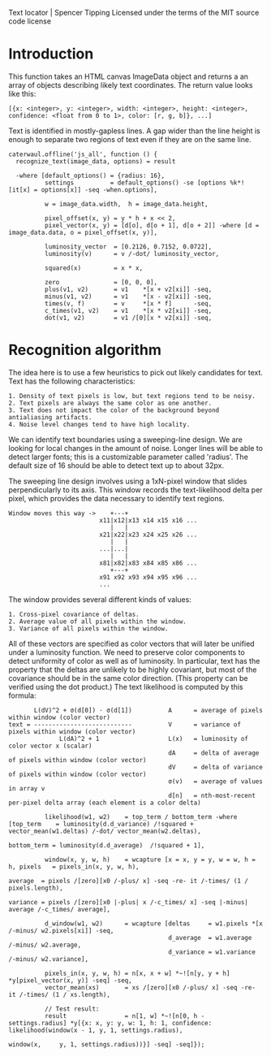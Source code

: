 Text locator | Spencer Tipping
Licensed under the terms of the MIT source code license

# Introduction

This function takes an HTML canvas ImageData object and returns a an array of objects describing likely text coordinates. The return value looks like this:

    [{x: <integer>, y: <integer>, width: <integer>, height: <integer>, confidence: <float from 0 to 1>, color: [r, g, b]}, ...]

Text is identified in mostly-gapless lines. A gap wider than the line height is enough to separate two regions of text even if they are on the same line.

    caterwaul.offline('js_all', function () {
      recognize_text(image_data, options) = result

      -where [default_options() = {radius: 16},
              settings          = default_options() -se [options %k*![it[x] = options[x]] -seq -when.options],

              w = image_data.width,  h = image_data.height,

              pixel_offset(x, y) = y * h + x << 2,
              pixel_vector(x, y) = [d[o], d[o + 1], d[o + 2]] -where [d = image_data.data, o = pixel_offset(x, y)],

              luminosity_vector  = [0.2126, 0.7152, 0.0722],
              luminosity(v)      = v /-dot/ luminosity_vector,

              squared(x)         = x * x,

              zero               = [0, 0, 0],
              plus(v1, v2)       = v1    *[x + v2[xi]] -seq,
              minus(v1, v2)      = v1    *[x - v2[xi]] -seq,
              times(v, f)        = v     *[x * f]      -seq,
              c_times(v1, v2)    = v1    *[x * v2[xi]] -seq,
              dot(v1, v2)        = v1 /[0][x * v2[xi]] -seq,

# Recognition algorithm

The idea here is to use a few heuristics to pick out likely candidates for text. Text has the following characteristics:

    1. Density of text pixels is low, but text regions tend to be noisy.
    2. Text pixels are always the same color as one another.
    3. Text does not impact the color of the background beyond antialiasing artifacts.
    4. Noise level changes tend to have high locality.

We can identify text boundaries using a sweeping-line design. We are looking for local changes in the amount of noise. Longer lines will be able to detect larger fonts; this is a customizable
parameter called 'radius'. The default size of 16 should be able to detect text up to about 32px.

The sweeping line design involves using a 1xN-pixel window that slides perpendicularly to its axis. This window records the text-likelihood delta per pixel, which provides the data necessary
to identify text regions.

    Window moves this way ->    +---+
                             x11|x12|x13 x14 x15 x16 ...
                                |   |
                             x21|x22|x23 x24 x25 x26 ...
                                |   |
                             ...|...|
                                |   |
                             x81|x82|x83 x84 x85 x86 ...
                                +---+
                             x91 x92 x93 x94 x95 x96 ...
                             ...

The window provides several different kinds of values:

    1. Cross-pixel covariance of deltas.
    2. Average value of all pixels within the window.
    3. Variance of all pixels within the window.

All of these vectors are specified as color vectors that will later be unified under a luminosity function. We need to preserve color components to detect uniformity of color as well as of
luminosity. In particular, text has the property that the deltas are unlikely to be highly covariant, but most of the covariance should be in the same color direction. (This property can be
verified using the dot product.) The text likelihood is computed by this formula:

           L(dV)^2 + σ(d[0]) · σ(d[1])          A      = average of pixels within window (color vector)
    text = ---------------------------          V      = variance of pixels within window (color vector)
                  L(dA)^2 + 1                   L(x)   = luminosity of color vector x (scalar)
                                                dA     = delta of average of pixels within window (color vector)
                                                dV     = delta of variance of pixels within window (color vector)
                                                σ(v)   = average of values in array v
                                                d[n]   = nth-most-recent per-pixel delta array (each element is a color delta)

              likelihood(w1, w2)    = top_term / bottom_term -where [top_term    = luminosity(d.d_variance) /!squared + vector_mean(w1.deltas) /-dot/ vector_mean(w2.deltas),
                                                                     bottom_term = luminosity(d.d_average)  /!squared + 1],

              window(x, y, w, h)    = wcapture [x = x, y = y, w = w, h = h, pixels   = pixels_in(x, y, w, h),
                                                                            average  = pixels /[zero][x0 /-plus/ x] -seq -re- it /-times/ (1 / pixels.length),
                                                                            variance = pixels /[zero][x0 |-plus| x /-c_times/ x] -seq |-minus| average /-c_times/ average],

              d_window(w1, w2)      = wcapture [deltas     = w1.pixels *[x /-minus/ w2.pixels[xi]] -seq,
                                                d_average  = w1.average  /-minus/ w2.average,
                                                d_variance = w1.variance /-minus/ w2.variance],

              pixels_in(x, y, w, h) = n[x, x + w] *~![n[y, y + h] *y[pixel_vector(x, y)] -seq] -seq,
              vector_mean(xs)       = xs /[zero][x0 /-plus/ x] -seq -re- it /-times/ (1 / xs.length),

              // Test result:
              result                = n[1, w] *~![n[0, h - settings.radius] *y[{x: x, y: y, w: 1, h: 1, confidence: likelihood(window(x - 1, y, 1, settings.radius),
                                                                                                                               window(x,     y, 1, settings.radius))}] -seq] -seq]});